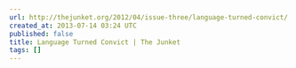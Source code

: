 ```yaml
---
url: http://thejunket.org/2012/04/issue-three/language-turned-convict/
created_at: 2013-07-14 03:24 UTC
published: false
title: Language Turned Convict | The Junket
tags: []
---
```



